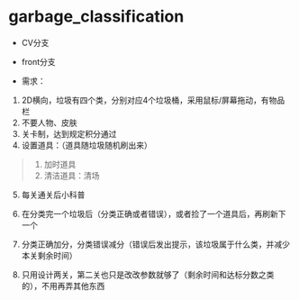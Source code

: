 # garbage_classification

- CV分支
- front分支



- 需求：

1. 2D横向，垃圾有四个类，分别对应4个垃圾桶，采用鼠标/屏幕拖动，有物品栏
2. 不要人物、皮肤
3. 关卡制，达到规定积分通过
4. 设置道具：（道具随垃圾随机刷出来）

> 1. 加时道具
> 2. 清洁道具：清场

5. 每关通关后小科普

6. 在分类完一个垃圾后（分类正确或者错误），或者捡了一个道具后，再刷新下一个

7. 分类正确加分，分类错误减分（错误后发出提示，该垃圾属于什么类，并减少本关剩余时间）

8. 只用设计两关，第二关也只是改改参数就够了（剩余时间和达标分数之类的），不用再弄其他东西




